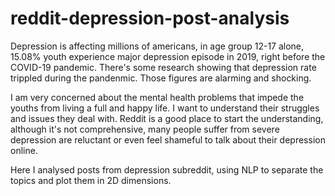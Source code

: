 # reddit-depression-post-analysis
Depression is affecting millions of americans, in age group 12-17 alone, 15.08% youth experience major depression episode in 2019, right before the COVID-19 pandemic. There's some research showing that depression rate trippled during the pandenmic. Those figures are alarming and shocking. 

I am very concerned about the mental health problems that impede the youths from living a full and happy life. I want to understand their struggles and issues they deal with. Reddit is a good place to start the understanding, although it's not comprehensive, many people suffer from severe depression are reluctant or even feel shameful to talk about their depression online. 

Here I analysed posts from depression subreddit, using NLP to separate the topics and plot them in 2D dimensions.
